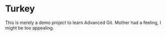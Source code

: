 # Turkey
This is merely a demo project to learn Advanced Git.
Mother had a feeling, I might be too appealing.
